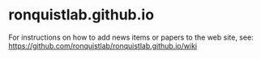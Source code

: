 # ronquistlab.github.io

For instructions on how to add news items or papers to the
web site, see:
https://github.com/ronquistlab/ronquistlab.github.io/wiki

